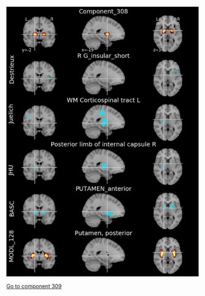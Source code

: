


![308](preliminary/308.jpg "Component 308")

[Go to component 309](https://parietal-inria.github.io/MODL_atlas/512/309 "Component 309")